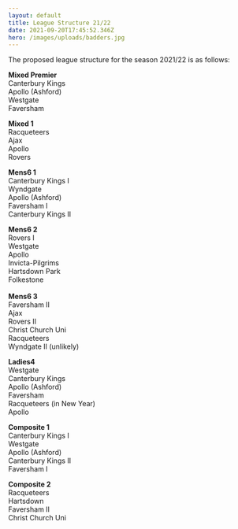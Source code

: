 ```yaml
---
layout: default
title: League Structure 21/22
date: 2021-09-20T17:45:52.346Z
hero: /images/uploads/badders.jpg
---
```

The proposed league structure for the season 2021/22 is as follows:

<!--more-->

**Mixed Premier**\
Canterbury Kings\
Apollo (Ashford)\
Westgate\
Faversham

**Mixed 1**\
Racqueteers\
Ajax\
Apollo\
Rovers

**Mens6 1**\
Canterbury Kings I\
Wyndgate\
Apollo (Ashford)\
Faversham I\
Canterbury Kings II

**Mens6 2**\
Rovers I\
Westgate\
Apollo\
Invicta-Pilgrims\
Hartsdown Park\
Folkestone\
\
**Mens6 3**\
Faversham II\
Ajax\
Rovers II\
Christ Church Uni\
Racqueteers\
Wyndgate II   (unlikely)

**Ladies4**\
Westgate\
Canterbury Kings\
Apollo (Ashford)\
Faversham\
Racqueteers  (in New Year)\
Apollo

**Composite 1**\
Canterbury Kings I\
Westgate\
Apollo (Ashford)\
Canterbury Kings II\
Faversham I

**Composite 2**\
Racqueteers\
Hartsdown\
Faversham II\
Christ Church Uni